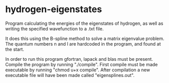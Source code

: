 # hydrogen-eigenstates
Program calculating the energies of the eigenstates of hydrogen, as well as writing the specified wavefunction to a .txt file.

It does this using the B-spline method to solve a matrix eigenvalue problem. The quantum numbers n and l are hardcoded in the program, and found at the start.

In order to run this program gfortran, lapack and blas must be present. Compile the program by running "./compile". First compile must be made executable by running "chmod u+x compile". After compilation a new executable file will have been made called "eigensplines.out".
